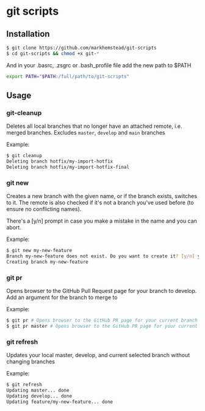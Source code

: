# git scripts

## Installation

```sh
$ git clone https://github.com/markhemstead/git-scripts
$ cd git-scripts && chmod +x git-*
```

And in your .basrc, .zsgrc or .bash_profile file add the new path to $PATH
```sh
export PATH="$PATH:/full/path/to/git-scripts"
```

## Usage

### git-cleanup
Deletes all local branches that no longer have an attached remote, i.e. merged branches. Excludes `master`, `develop` and `main` branches

Example:
```sh
$ git cleanup
Deleting branch hotfix/my-import-hotfix
Deleting branch hotfix/my-import-hotfix-final
```

### git new
Creates a new branch with the given name, or if the branch exists, switches to it. The remote is also checked if it's not a branch you've used before (to ensure no conflicting names).

There's a [y/n] prompt in case you make a mistake in the name and you can abort.

Example:
```sh
$ git new my-new-feature
Branch my-new-feature does not exist. Do you want to create it? [y/n] y
Creating branch my-new-feature
```

### git pr
Opens browser to the GitHub Pull Request page for your branch to develop. Add an argument for the branch to merge to

Example:
```sh
$ git pr # Opens browser to the GitHub PR page for your current branch to merge develop
$ git pr master # Opens browser to the GitHub PR page for your current branch to merge to master
```

### git refresh
Updates your local master, develop, and current selected branch without changing branches

Example:
```sh
$ git refresh
Updating master... done
Updating develop... done
Updating feature/my-new-feature... done
```
